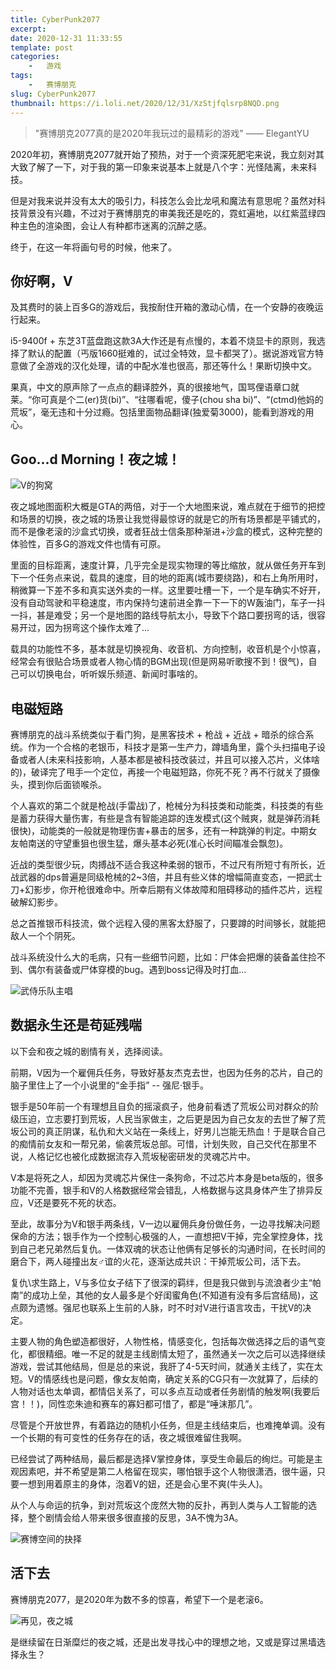 ```yaml
---
title: CyberPunk2077
excerpt: 
date: 2020-12-31 11:33:55
template: post
categories:
	-	游戏
tags: 
	-	赛博朋克
slug: CyberPunk2077
thumbnail: https://i.loli.net/2020/12/31/XzStjfqlsrp8NQD.png
---
```


> "赛博朋克2077真的是2020年我玩过的最精彩的游戏"  —— ElegantYU

2020年初，赛博朋克2077就开始了预热，对于一个资深死肥宅来说，我立刻对其大致了解了一下，对于我的第一印象来说基本上就是八个字：光怪陆离，未来科技。

但是对我来说并没有太大的吸引力，科技怎么会比龙吼和魔法有意思呢？虽然对科技背景没有兴趣，不过对于赛博朋克的审美我还是吃的，霓虹遍地，以红紫蓝绿四种主色的渲染图，会让人有种都市迷离的沉醉之感。

终于，在这一年将画句号的时候，他来了。

## 你好啊，V

及其费时的装上百多G的游戏后，我按耐住开箱的激动心情，在一个安静的夜晚运行起来。

i5-9400f + 东芝3T蓝盘跑这款3A大作还是有点慢的，本着不烧显卡的原则，我选择了默认的配置（丐版1660挺难的，试过全特效，显卡都哭了）。据说游戏官方特意做了全游戏的汉化处理，请的中配水准也很高，那还等什么！果断切换中文。

果真，中文的原声除了一点点的翻译腔外，真的很接地气，国骂俚语章口就莱。“你可真是个二(er)货(bi)”、“往哪看呢，傻子(chou sha bi)”、“(ctmd)他妈的荒坂”，毫无违和十分过瘾。包括里面物品翻译(独爱菊3000)，能看到游戏的用心。

## Goo...d Morning！夜之城！

![V的狗窝](https://i.loli.net/2020/12/31/XzStjfqlsrp8NQD.png)

夜之城地图面积大概是GTA的两倍，对于一个大地图来说，难点就在于细节的把控和场景的切换，夜之城的场景让我觉得最惊讶的就是它的所有场景都是平铺式的，而不是像老滚的沙盒式切换，或者狂战士信条那种渐进+沙盒的模式，这种完整的体验性，百多G的游戏文件也情有可原。

里面的目标距离，速度计算，几乎完全是现实物理的等比缩放，就从做任务开车到下一个任务点来说，载具的速度，目的地的距离(城市要绕路)，和右上角所用时，稍微算一下差不多和真实送外卖的一样。这里要吐槽一下，一个是车确实不好开，没有自动驾驶和平稳速度，市内保持匀速前进全靠一下一下的W轰油门，车子一抖一抖，甚是难受；另一个是地图的路线导航太小，导致下个路口要拐弯的话，很容易开过，因为拐弯这个操作太难了...

载具的功能性不多，基本就是切换视角、收音机、方向控制，收音机是个小惊喜，经常会有很贴合场景或者人物心情的BGM出现(但是网易听歌搜不到！很气)，自己可以切换电台，听听娱乐频道、新闻时事啥的。

## 电磁短路

赛博朋克的战斗系统类似于看门狗，是黑客技术 + 枪战 + 近战 + 暗杀的综合系统。作为一个合格的老银币，科技才是第一生产力，蹲墙角里，露个头扫描电子设备或者人(未来科技影响，人基本都是被科技改装过，并且可以接入芯片，义体啥的)，破译完了甩手一个定位，再接一个电磁短路，你死不死？再不行就关了摄像头，摸到你后面锁喉杀。

个人喜欢的第二个就是枪战(手雷战)了，枪械分为科技类和动能类，科技类的有些是蓄力获得大量伤害，有些是含有智能追踪的连发模式(这个贼爽，就是弹药消耗很快)，动能类的一般就是物理伤害+暴击的居多，还有一种跳弹的判定。中期女友帕南送的守望重狙也很生猛，爆头基本必死(准心长时间瞄准会飘忽)。

近战的类型很少玩，肉搏战不适合我这种柔弱的银币，不过尺有所短寸有所长，近战武器的dps普遍是同级枪械的2~3倍，并且有些义体的增幅简直变态，一把武士刀+幻影步，你开枪很难命中。所幸后期有义体故障和阻碍移动的插件芯片，远程破解幻影步。

总之首推银币科技流，做个远程入侵的黑客太舒服了，只要蹲的时间够长，就能把敌人一个个阴死。

战斗系统没什么大的毛病，只有一些细节问题，比如：尸体会把爆的装备盖住捡不到、偶尔有装备或尸体穿模的bug。遇到boss记得及时打血...

![武侍乐队主唱](https://i.loli.net/2020/12/31/Sq9cv3mwRZxnF8T.png)

## 数据永生还是苟延残喘

以下会和夜之城的剧情有关，选择阅读。

前期，V因为一个雇佣兵任务，导致好基友杰克去世，也因为任务的芯片，自己的脑子里住上了一个小说里的“金手指” -- 强尼·银手。

银手是50年前一个有理想且自负的摇滚疯子，他身前看透了荒坂公司对群众的阶级压迫，立志要打到荒坂，人民当家做主，之后更是因为自己女友的去世了解了荒坂公司的真正阴谋，私仇和大义站在一条线上，好男儿岂能无热血！于是联合自己的痴情前女友和一帮兄弟，偷袭荒坂总部。可惜，计划失败，自己交代在那里不说，人格记忆也被化成数据流存入荒坂秘密研发的灵魂芯片中。

V本是将死之人，却因为灵魂芯片保住一条狗命，不过芯片本身是beta版的，很多功能不完善，银手和V的人格数据经常会错乱，人格数据与这具身体产生了排异反应，V还是要死不死的状态。

至此，故事分为V和银手两条线，V一边以雇佣兵身份做任务，一边寻找解决问题保命的方法；银手作为一个控制心极强的人，一直想把V干掉，完全掌控身体，找到自己老兄弟然后复仇。一体双魂的状态让他俩有足够长的沟通时间，在长时间的磨合下，两人碰撞出友♂谊的火花，逐渐达成共识：干掉荒坂公司，活下去。

复仇\求生路上，V与多位女子结下了很深的羁绊，但是我只做到与流浪者少主“帕南”的成功上垒，其他的女人最多是个好闺蜜角色(不知道有没有多后宫结局)，这点颇为遗憾。强尼也联系上生前的人脉，时不时对V进行语言攻击，干扰V的决定。

主要人物的角色塑造都很好，人物性格，情感变化，包括每次做选择之后的语气变化，都很精细。唯一不足的就是主线剧情太短了，虽然通关一次之后可以选择继续游戏，尝试其他结局，但是总的来说，我肝了4-5天时间，就通关主线了，实在太短。V的情感线也是问题，像女友帕南，确定关系的CG只有一次就算了，后续的人物对话也太单调，都情侣关系了，可以多点互动或者任务剧情的触发啊(我要后宫！！)，同性恋朱迪和赛车的寡妇都可惜了，都是“唾沫那几”。

尽管是个开放世界，有着路边的随机小任务，但是主线结束后，也难掩单调。没有一个长期的有可变性的任务存在的话，夜之城很难留住我啊。

已经尝试了两种结局，最后都是选择V掌控身体，享受生命最后的绚烂。可能是主观因素吧，并不希望是第二人格留在现实，哪怕银手这个人物很潇洒，很牛逼，只要一想到用着原主的身体，泡着V的妞，还是会心里不爽(牛头人)。

从个人与命运的抗争，到对荒坂这个庞然大物的反扑，再到人类与人工智能的选择，整个剧情会给人带来很多很直接的反思，3A不愧为3A。

![赛博空间的抉择](https://i.loli.net/2020/12/31/tGkBbDhzT6VNL8i.png)

## 活下去

赛博朋克2077，是2020年为数不多的惊喜，希望下一个是老滚6。

![再见，夜之城](https://i.loli.net/2020/12/31/K18ksVQq4ZDyRUu.png)

是继续留在日渐糜烂的夜之城，还是出发寻找心中的理想之地，又或是穿过黑墙选择永生？

